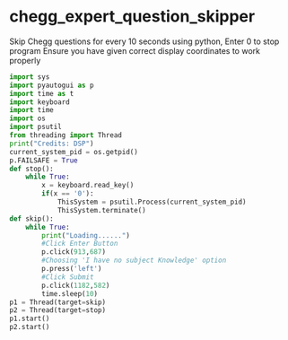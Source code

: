 # chegg_expert_question_skipper
Skip Chegg questions for every 10 seconds using python, Enter 0 to stop program
Ensure you have given correct display coordinates to work properly

``` python
import sys
import pyautogui as p
import time as t
import keyboard
import time
import os
import psutil
from threading import Thread
print("Credits: DSP")
current_system_pid = os.getpid()
p.FAILSAFE = True
def stop():
    while True:
        x = keyboard.read_key()
        if(x == '0'):
            ThisSystem = psutil.Process(current_system_pid)
            ThisSystem.terminate() 
def skip():
    while True:
        print("Loading......")
        #Click Enter Button
        p.click(913,687)
        #Choosing 'I have no subject Knowledge' option
        p.press('left')
        #Click Submit
        p.click(1182,582)
        time.sleep(10)       
p1 = Thread(target=skip)
p2 = Thread(target=stop)
p1.start()
p2.start()
```
